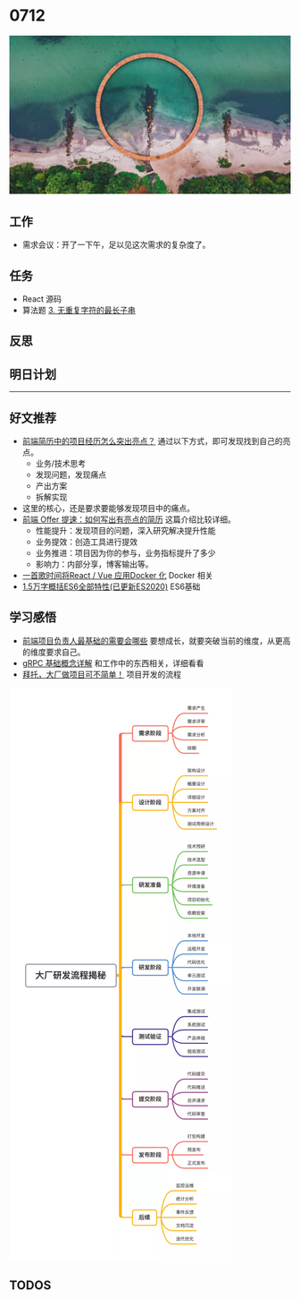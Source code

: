 
# 0712

![](./bg-imgs/0712.jpg)

## 工作

- 需求会议：开了一下午，足以见这次需求的复杂度了。

## 任务

- React 源码
- 算法题 [3. 无重复字符的最长子串](https://leetcode-cn.com/problems/longest-substring-without-repeating-characters/submissions/)

## 反思

## 明日计划

---

## 好文推荐

- [前端简历中的项目经历怎么突出亮点？](https://blog.csdn.net/Taobaojishu/article/details/107925479) 通过以下方式，即可发现找到自己的亮点。
  - 业务/技术思考
  - 发现问题，发现痛点
  - 产出方案
  - 拆解实现
- 这里的核心，还是要求要能够发现项目中的痛点。
- [前端 Offer 提速：如何写出有亮点的简历](https://zhuanlan.zhihu.com/p/365741271) 这篇介绍比较详细。
  - 性能提升：发现项目的问题，深入研究解决提升性能
  - 业务提效：创造工具进行提效
  - 业务推进：项目因为你的参与，业务指标提升了多少
  - 影响力：内部分享，博客输出等。
- [一首歌时间将React / Vue 应用Docker 化](https://mp.weixin.qq.com/s/bSM2sFNYzRf5dVvo7ED1Ww) Docker 相关
- [1.5万字概括ES6全部特性(已更新ES2020)](https://juejin.cn/post/6844903959283367950) ES6基础

## 学习感悟

- [前端项目负责人最基础的需要会哪些](https://mp.weixin.qq.com/s/mVlJrKe6kGkmGyzFcqt-gw) 要想成长，就要突破当前的维度，从更高的维度要求自己。
- [gRPC 基础概念详解](https://mp.weixin.qq.com/s/I2QHEBO26nGqhGwIw281Pg) 和工作中的东西相关，详细看看
- [拜托，大厂做项目可不简单！](https://mp.weixin.qq.com/s/acswqW8uL3sBSF0ggEVrDw) 项目开发的流程

![](./imgs/640.png)



## TODOS
